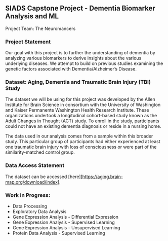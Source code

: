 ## SIADS Capstone Project - Dementia Biomarker Analysis and ML

Project Team: The Neuromancers

### Project Statement
Our goal with this project is to further the understanding of dementia by analyzing various biomarkers to derive insights about the various underlying diseases.  We attempt to build on previous studies examining the genetic factors associated with Dementia/Alzheimer’s Disease.

### Dataset: Aging, Dementia and Traumatic Brain Injury (TBI) Study
The dataset we will be using for this project was developed by the Allen Institute for Brain Science in consortium with the University of Washington and Kaiser Permanente Washington Health Research Institute.  These organizations undertook a longitudinal cohort-based study known as the Adult Changes in Thought (ACT) study.  To enroll in the study, participants could not have an existing dementia diagnosis or reside in a nursing home.

The data used in our analysis comes from a sample within this broader study.  This particular group of participants had either experienced at least one traumatic brain injury with loss of consciousness or were part of the similarity-matched control group.

### Data Access Statement
The dataset can be accessed [here][https://aging.brain-map.org/download/index].
### Work in Progress:
- Data Processing
- Exploratory Data Analysis
- Gene Expression Analysis - Differential Expression
- Gene Expression Analysis - Supervised Learning
- Gene Expression Analysis - Unsupervised Learning
- Protein Data Analysis - Supervised Learning





